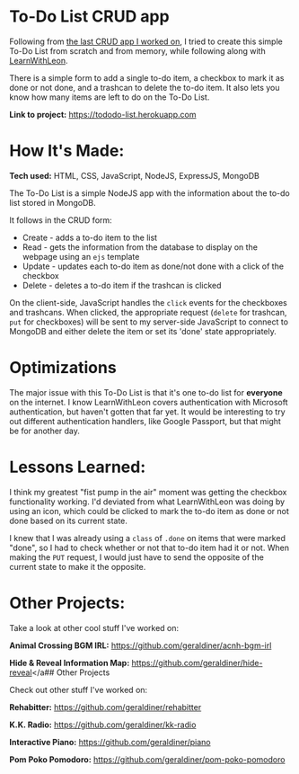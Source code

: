# To-Do List CRUD app
Following from [the last CRUD app I worked on](https://acnh-quotes.herokuapp.com), I tried to create this simple To-Do List from scratch and from memory, while following along with [LearnWithLeon](https://twitch.tv/learnwithleon).

There is a simple form to add a single to-do item, a checkbox to mark it as done or not done, and a trashcan to delete the to-do item. It also lets you know how many items are left to do on the To-Do List.
 
**Link to project:** https://tododo-list.herokuapp.com
 
# How It's Made:
**Tech used:** HTML, CSS, JavaScript, NodeJS, ExpressJS, MongoDB
 
The To-Do List is a simple NodeJS app with the information about the to-do list stored in MongoDB.

It follows in the CRUD form:
- Create - adds a to-do item to the list
- Read - gets the information from the database to display on the webpage using an `ejs` template
- Update - updates each to-do item as done/not done with a click of the checkbox
- Delete - deletes a to-do item if the trashcan is clicked

On the client-side, JavaScript handles the `click` events for the checkboxes and trashcans. When clicked, the appropriate request (`delete` for trashcan, `put` for checkboxes) will be sent to my server-side JavaScript to connect to MongoDB and either delete the item or set its 'done' state appropriately.
 
# Optimizations
The major issue with this To-Do List is that it's one to-do list for **everyone** on the internet. I know LearnWithLeon covers authentication with Microsoft authentication, but haven't gotten that far yet. It would be interesting to try out different authentication handlers, like Google Passport, but that might be for another day.
 
# Lessons Learned:
 
I think my greatest "fist pump in the air" moment was getting the checkbox functionality working. I'd deviated from what LearnWithLeon was doing by using an icon, which could be clicked to mark the to-do item as done or not done based on its current state.

I knew that I was already using a `class` of `.done` on items that were marked "done", so I had to check whether or not that to-do item had it or not. When making the `PUT` request, I would just have to send the opposite of the current state to make it the opposite.
 
# Other Projects:
Take a look at other cool stuff I've worked on:
 
**Animal Crossing BGM IRL:** <a href='https://github.com/geraldiner/acnh-bgm-irl' target='_blank'>https://github.com/geraldiner/acnh-bgm-irl</a>
 
**Hide & Reveal Information Map:** <a href='https://github.com/geraldiner/hide-reveal' target='_blank'>https://github.com/geraldiner/hide-reveal</a## Other Projects

Check out other stuff I've worked on:

**Rehabitter:** https://github.com/geraldiner/rehabitter

**K.K. Radio:** https://github.com/geraldiner/kk-radio

**Interactive Piano:** https://github.com/geraldiner/piano

**Pom Poko Pomodoro:** https://github.com/geraldiner/pom-poko-pomodoro
